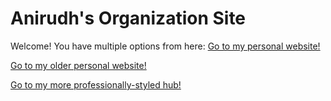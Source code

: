 # Anirudh's Organization Site
Welcome! You have multiple options from here:
[Go to my personal website!](https://a-star100.github.io)

[Go to my older personal website!](https://sites.google.com/view/anirudhbio/home)

[Go to my more professionally-styled hub!](https://sonicforces207.wixsite.com/ani-hub)
